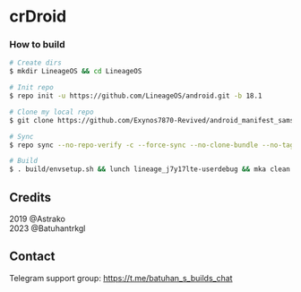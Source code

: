 # crDroid

### How to build ###

```bash
# Create dirs
$ mkdir LineageOS && cd LineageOS

# Init repo
$ repo init -u https://github.com/LineageOS/android.git -b 18.1

# Clone my local repo
$ git clone https://github.com/Exynos7870-Revived/android_manifest_samsung_j7y17lte.git -b LineageOS-18.1 .repo/local_manifests

# Sync
$ repo sync --no-repo-verify -c --force-sync --no-clone-bundle --no-tags --optimized-fetch --prune -j`nproc`

# Build
$ . build/envsetup.sh && lunch lineage_j7y17lte-userdebug && mka clean && mka api-stubs-docs && mka hiddenapi-lists-docs && mka system-api-stubs-docs && mka test-api-stubs-docs && mka bacon -j`nproc`
```

## Credits
2019 @Astrako<br>
2023 @Batuhantrkgl

## Contact
Telegram support group: https://t.me/batuhan_s_builds_chat
